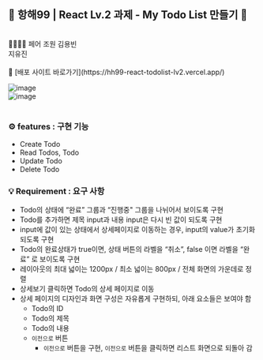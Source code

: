 ## 🚢 항해99 | React Lv.2 과제 - My Todo List 만들기 📃
<br>
🤸‍♂️🤸‍♀️ 페어 조원
김용빈<br>
지유진<br>
<br>
🤗 [배포 사이트 바로가기](https://hh99-react-todolist-lv2.vercel.app/)
<br>

![image](https://github.com/zidoopal/hh99-react-todolist-lv1/assets/131226548/b5b1b318-a92b-4de8-9c80-0b88e7c345fa)<br>
![image](https://github.com/zidoopal/hh99-react-todolist-lv1/assets/131226548/97ab8ff8-f81c-40ec-8cf8-336a40df0fc2)<br>
<br>
### ⚙ features : 구현 기능

- Create Todo
- Read Todos, Todo
- Update Todo
- Delete Todo
  <br>

### 💡 Requirement : 요구 사항

- Todo의 상태에 “완료” 그룹과 “진행중" 그룹을 나뉘어서 보이도록 구현
- Todo를 추가하면  제목 input과 내용 input은 다시 빈 값이 되도록 구현
- input에 값이 있는 상태에서 상세페이지로 이동하는 경우, input의 value가 초기화 되도록 구현
- Todo의 완료상태가 true이면, 상태 버튼의 라벨을 “취소”,  false 이면 라벨을 “완료” 로 보이도록 구현
- 레이아웃의 최대 넓이는 1200px / 최소 넓이는 800px / 전체 화면의 가운데로 정렬
- 상세보기 클릭하면 Todo의 상세 페이지로 이동
- 상세 페이지의 디자인과 화면 구성은 자유롭게 구현하되, 아래 요소들은 보여야 함
  - Todo의 ID
  - Todo의 제목
  - Todo의 내용
  - `이전으로` 버튼
    - `이전으로` 버튼을 구현, `이전으로` 버튼을 클릭하면 리스트 화면으로 되돌아 감
    <br>
